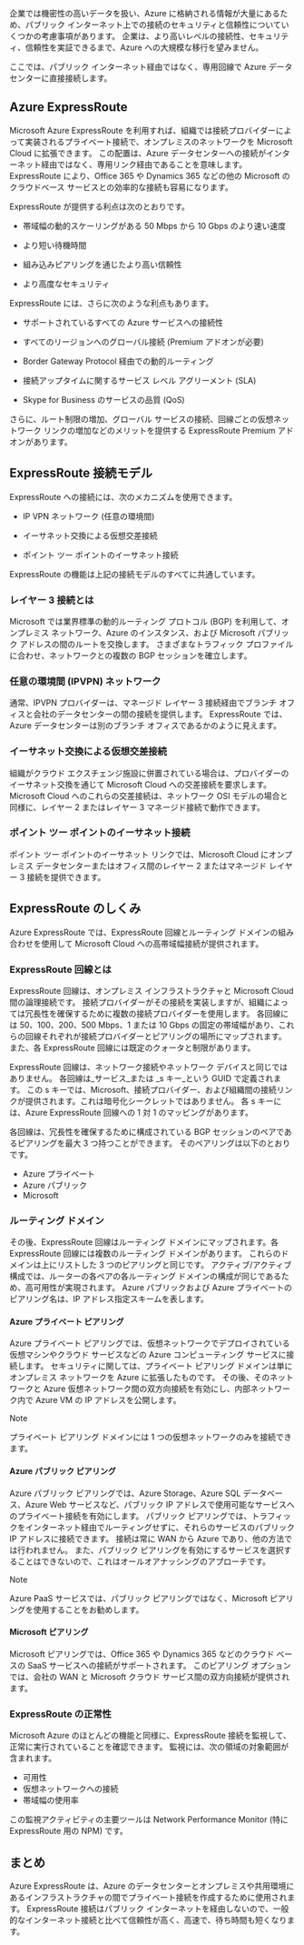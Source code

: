 企業では機密性の高いデータを扱い、Azure に格納される情報が大量にあるため、パブリック インターネット上での接続のセキュリティと信頼性についていくつかの考慮事項があります。 企業は、より高いレベルの接続性、セキュリティ、信頼性を実証できるまで、Azure への大規模な移行を望みません。

ここでは、パブリック インターネット経由ではなく、専用回線で Azure データセンターに直接接続します。

## <a name="azure-expressroute"></a>Azure ExpressRoute

Microsoft Azure ExpressRoute を利用すれば、組織では接続プロバイダーによって実装されるプライベート接続で、オンプレミスのネットワークを Microsoft Cloud に拡張できます。 この配置は、Azure データセンターへの接続がインターネット経由ではなく、専用リンク経由であることを意味します。 ExpressRoute により、Office 365 や Dynamics 365 などの他の Microsoft のクラウドベース サービスとの効率的な接続も容易になります。

ExpressRoute が提供する利点は次のとおりです。

- 帯域幅の動的スケーリングがある 50 Mbps から 10 Gbps のより速い速度

- より短い待機時間

- 組み込みピアリングを通じたより高い信頼性

- より高度なセキュリティ

ExpressRoute には、さらに次のような利点もあります。

- サポートされているすべての Azure サービスへの接続性

- すべてのリージョンへのグローバル接続 (Premium アドオンが必要)

- Border Gateway Protocol 経由での動的ルーティング

- 接続アップタイムに関するサービス レベル アグリーメント (SLA)

- Skype for Business のサービスの品質 (QoS)

さらに、ルート制限の増加、グローバル サービスの接続、回線ごとの仮想ネットワーク リンクの増加などのメリットを提供する ExpressRoute Premium アドオンがあります。

## <a name="expressroute-connectivity-models"></a>ExpressRoute 接続モデル

ExpressRoute への接続には、次のメカニズムを使用できます。

- IP VPN ネットワーク (任意の環境間)

- イーサネット交換による仮想交差接続

- ポイント ツー ポイントのイーサネット接続

 ExpressRoute の機能は上記の接続モデルのすべてに共通しています。

### <a name="what-is-layer-3-connectivity"></a>レイヤー 3 接続とは

Microsoft では業界標準の動的ルーティング プロトコル (BGP) を利用して、オンプレミス ネットワーク、Azure のインスタンス、および Microsoft パブリック アドレスの間のルートを交換します。 さまざまなトラフィック プロファイルに合わせ、ネットワークとの複数の BGP セッションを確立します。

### <a name="any-to-any-ipvpn-networks"></a>任意の環境間 (IPVPN) ネットワーク

通常、IPVPN プロバイダーは、マネージド レイヤー 3 接続経由でブランチ オフィスと会社のデータセンターの間の接続を提供します。 ExpressRoute では、Azure データセンターは別のブランチ オフィスであるかのように見えます。

### <a name="virtual-cross-connection-through-an-ethernet-exchange"></a>イーサネット交換による仮想交差接続

組織がクラウド エクスチェンジ施設に併置されている場合は、プロバイダーのイーサネット交換を通じて Microsoft Cloud への交差接続を要求します。 Microsoft Cloud へのこれらの交差接続は、ネットワーク OSI モデルの場合と同様に、レイヤー 2 またはレイヤー 3 マネージド接続で動作できます。

### <a name="point-to-point-ethernet-connection"></a>ポイント ツー ポイントのイーサネット接続

ポイント ツー ポイントのイーサネット リンクでは、Microsoft Cloud にオンプレミス データセンターまたはオフィス間のレイヤー 2 またはマネージド レイヤー 3 接続を提供できます。

## <a name="how-expressroute-works"></a>ExpressRoute のしくみ

Azure ExpressRoute では、ExpressRoute 回線とルーティング ドメインの組み合わせを使用して Microsoft Cloud への高帯域幅接続が提供されます。

### <a name="what-are-expressroute-circuits"></a>ExpressRoute 回線とは

ExpressRoute 回線は、オンプレミス インフラストラクチャと Microsoft Cloud 間の論理接続です。 接続プロバイダーがその接続を実装しますが、組織によっては冗長性を確保するために複数の接続プロバイダーを使用します。 各回線には 50、100、200、500 Mbps、1 または 10 Gbps の固定の帯域幅があり、これらの回線それぞれが接続プロバイダーとピアリングの場所にマップされます。 また、各 ExpressRoute 回線には既定のクォータと制限があります。

ExpressRoute 回線は、ネットワーク接続やネットワーク デバイスと同じではありません。 各回線は_サービス_または _s キー_という GUID で定義されます。 この s キーでは、Microsoft、接続プロバイダー、および組織間の接続リンクが提供されます。これは暗号化シークレットではありません。 各 s キーには、Azure ExpressRoute 回線への 1 対 1 のマッピングがあります。

各回線は、冗長性を確保するために構成されている BGP セッションのペアであるピアリングを最大 3 つ持つことができます。 そのペアリングは以下のとおりです。

- Azure プライベート
- Azure パブリック
- Microsoft

### <a name="routing-domains"></a>ルーティング ドメイン

その後、ExpressRoute 回線はルーティング ドメインにマップされます。各 ExpressRoute 回線には複数のルーティング ドメインがあります。 これらのドメインは上にリストした 3 つのピアリングと同じです。 アクティブ/アクティブ構成では、ルーターの各ペアの各ルーティング ドメインの構成が同じであるため、高可用性が実現されます。 Azure パブリックおよび Azure プライベートのピアリング名は、IP アドレス指定スキームを表します。

#### <a name="azure-private-peering"></a>Azure プライベート ピアリング

Azure プライベート ピアリングでは、仮想ネットワークでデプロイされている仮想マシンやクラウド サービスなどの Azure コンピューティング サービスに接続します。 セキュリティに関しては、プライベート ピアリング ドメインは単にオンプレミス ネットワークを Azure に拡張したものです。 その後、そのネットワークと Azure 仮想ネットワーク間の双方向接続を有効にし、内部ネットワーク内で Azure VM の IP アドレスを公開します。

> [!NOTE]
> プライベート ピアリング ドメインには 1 つの仮想ネットワークのみを接続できます。

#### <a name="azure-public-peering"></a>Azure パブリック ピアリング

Azure パブリック ピアリングでは、Azure Storage、Azure SQL データベース、Azure Web サービスなど、パブリック IP アドレスで使用可能なサービスへのプライベート接続を有効にします。 パブリック ピアリングでは、トラフィックをインターネット経由でルーティングせずに、それらのサービスのパブリック IP アドレスに接続できます。 接続は常に WAN から Azure であり、他の方法では行われません。 また、パブリック ピアリングを有効にするサービスを選択することはできないので、これはオールオアナッシングのアプローチです。

> [!NOTE]
> Azure PaaS サービスでは、パブリック ピアリングではなく、Microsoft ピアリングを使用することをお勧めします。

#### <a name="microsoft-peering"></a>Microsoft ピアリング

Microsoft ピアリングでは、Office 365 や Dynamics 365 などのクラウド ベースの SaaS サービスへの接続がサポートされます。 このピアリング オプションでは、会社の WAN と Microsoft クラウド サービス間の双方向接続が提供されます。

### <a name="expressroute-health"></a>ExpressRoute の正常性

Microsoft Azure のほとんどの機能と同様に、ExpressRoute 接続を監視して、正常に実行されていることを確認できます。 監視には、次の領域の対象範囲が含まれます。

- 可用性
- 仮想ネットワークへの接続
- 帯域幅の使用率

この監視アクティビティの主要ツールは Network Performance Monitor (特に ExpressRoute 用の NPM) です。

## <a name="summary"></a>まとめ

Azure ExpressRoute は、Azure のデータセンターとオンプレミスや共用環境にあるインフラストラクチャの間でプライベート接続を作成するために使用されます。 ExpressRoute 接続はパブリック インターネットを経由しないので、一般的なインターネット接続と比べて信頼性が高く、高速で、待ち時間も短くなります。
